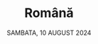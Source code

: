 ---
title: Română
iso: ro
fullName: Numele intreg
phoneNumber: Numarul de telefon
email: Adresa de email
diet: Restrictii alimentare
guests: Numarul de invitati
additionalInfo: Informatii suplimentare
guestName: Numele invitatului
guestDiet: Restrictii alimentare ale invitatului
closeBtn: Inchide
submitBtn: Trimite
saveTheDate: VA RUGAM SA SALVATI DATA PENTRU NUNTA
newlyWeds: DIANEI & MICK
date: SAMBATA, 10 AUGUST 2024
invitation: INVITATIA VA URMA

contactInfo: Daca aveti vreo problema, nu ezitati sa ne
contactHealine: CONTACTATI

location: LOCATIA NUNTII
address: Adresa
---